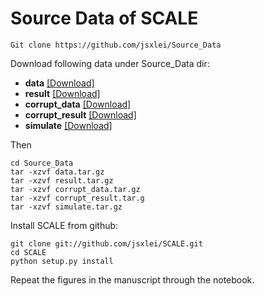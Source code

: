 # Source Data of SCALE

    Git clone https://github.com/jsxlei/Source_Data
      
Download following data under Source_Data dir:
* **data** [[Download]](https://cloud.tsinghua.edu.cn/f/2b6ee1c286bd45169fb2/?dl=1)  
* **result** [[Download]](https://cloud.tsinghua.edu.cn/f/9a3c05235683401d89d5/?dl=1)  
* **corrupt_data** [[Download]](https://cloud.tsinghua.edu.cn/f/c69ef5e5e97b436d90be/?dl=1)  
* **corrupt_result** [[Download]](https://cloud.tsinghua.edu.cn/f/ce107f2792a14b6b9494/?dl=1)  
* **simulate** [[Download]](https://cloud.tsinghua.edu.cn/f/e337aa1171e1491c95ea/?dl=1)

Then

    cd Source_Data
    tar -xzvf data.tar.gz
    tar -xzvf result.tar.gz
    tar -xzvf corrupt_data.tar.gz
    tar -xzvf corrupt_result.tar.g
    tar -xzvf simulate.tar.gz
    
Install SCALE from github:

    git clone git://github.com/jsxlei/SCALE.git
    cd SCALE
    python setup.py install
    
Repeat the figures in the manuscript through the notebook. 

